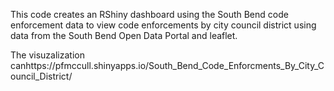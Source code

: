This code creates an RShiny dashboard using the South Bend code enforcement data to view code enforcements by city council district using data from the South Bend Open Data Portal and leaflet.

The visuzalization canhttps://pfmccull.shinyapps.io/South_Bend_Code_Enforcments_By_City_Council_District/
